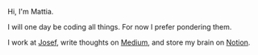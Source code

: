 Hi, I'm Mattia.

I will one day be coding all things. For now I prefer pondering them. 

I work at [Josef](https://www.joseflegal.com "Josef"), write thoughts on [Medium](https://medium.com/@MattiaFregola "Medium"), and store my brain on [Notion](https://www.notion.so/mattiafregola/Hi-I-m-Mattia-99a1e96f12644667a1e94b6343329d14 "Notion").

